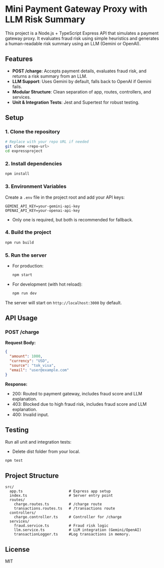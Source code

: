 # Mini Payment Gateway Proxy with LLM Risk Summary

This project is a Node.js + TypeScript Express API that simulates a payment gateway proxy. It evaluates fraud risk using simple heuristics and generates a human-readable risk summary using an LLM (Gemini or OpenAI).

## Features
- **POST /charge**: Accepts payment details, evaluates fraud risk, and returns a risk summary from an LLM.
- **LLM Support**: Uses Gemini by default, falls back to OpenAI if Gemini fails.
- **Modular Structure**: Clean separation of app, routes, controllers, and services.
- **Unit & Integration Tests**: Jest and Supertest for robust testing.

## Setup

### 1. Clone the repository
```bash
# Replace with your repo URL if needed
git clone <repo-url>
cd expressproject
```

### 2. Install dependencies
```bash
npm install
```

### 3. Environment Variables
Create a `.env` file in the project root and add your API keys:
```env
GEMINI_API_KEY=your-gemini-api-key
OPENAI_API_KEY=your-openai-api-key
```
- Only one is required, but both is recommended for fallback.

### 4. Build the project
```bash
npm run build
```

### 5. Run the server
- For production:
  ```bash
  npm start
  ```
- For development (with hot reload):
  ```bash
  npm run dev
  ```

The server will start on `http://localhost:3000` by default.

## API Usage

### POST /charge
**Request Body:**
```json
{
  "amount": 1000,
  "currency": "USD",
  "source": "tok_visa",
  "email": "user@example.com"
}
```
**Response:**
- 200: Routed to payment gateway, includes fraud score and LLM explanation.
- 403: Blocked due to high fraud risk, includes fraud score and LLM explanation.
- 400: Invalid input.

## Testing
Run all unit and integration tests:
  - Delete dist folder from your local.
```bash
npm test
```

## Project Structure
```
src/
  app.ts                     # Express app setup
  index.ts                   # Server entry point
  routes/
    charge.routes.ts         # /charge route
    transactions.routes.ts   # /transactions route
  controllers/
    charge.controller.ts     # Controller for /charge
  services/
    fraud.service.ts         # Fraud risk logic
    llm.service.ts           # LLM integration (Gemini/OpenAI)
    transactionLogger.ts     #Log transactions in memory.
```

## License
MIT 